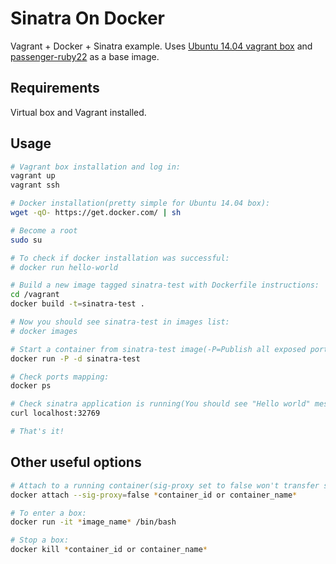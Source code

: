 # Sinatra On Docker

Vagrant + Docker + Sinatra example. Uses [Ubuntu 14.04 vagrant box](https://atlas.hashicorp.com/ubuntu/boxes/trusty64) and [passenger-ruby22](https://registry.hub.docker.com/u/phusion/passenger-ruby22/) as a base image.

## Requirements

Virtual box and Vagrant installed.

## Usage

```bash
# Vagrant box installation and log in:
vagrant up
vagrant ssh

# Docker installation(pretty simple for Ubuntu 14.04 box):
wget -qO- https://get.docker.com/ | sh

# Become a root
sudo su

# To check if docker installation was successful:
# docker run hello-world 

# Build a new image tagged sinatra-test with Dockerfile instructions:
cd /vagrant
docker build -t=sinatra-test .

# Now you should see sinatra-test in images list:
# docker images

# Start a container from sinatra-test image(-P=Publish all exposed ports to random ports, -d=Run container in background):
docker run -P -d sinatra-test

# Check ports mapping:
docker ps

# Check sinatra application is running(You should see "Hello world" message):
curl localhost:32769

# That's it!
```

## Other useful options

```bash
# Attach to a running container(sig-proxy set to false won't transfer signals to container, so you can detach with ctrl+c):
docker attach --sig-proxy=false *container_id or container_name*

# To enter a box:
docker run -it *image_name* /bin/bash

# Stop a box:
docker kill *container_id or container_name*
```

